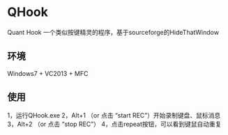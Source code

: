# QHook

Quant Hook
一个类似按键精灵的程序，基于sourceforge的HideThatWindow


环境
------------
Windows7 + VC2013 + MFC

使用
------------
1，运行QHook.exe
2，Alt+1 （or 点击 “start REC”）开始录制键盘、鼠标消息
3，Alt+2 （or 点击 “stop REC”）
4，点击repeat按钮，可以看到键鼠自动重复



